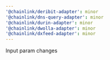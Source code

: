 ```yaml
---
'@chainlink/deribit-adapter': minor
'@chainlink/dns-query-adapter': minor
'@chainlink/durin-adapter': minor
'@chainlink/dwolla-adapter': minor
'@chainlink/dxfeed-adapter': minor
---
```


Input param changes
